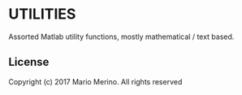 UTILITIES
=========
  
Assorted Matlab utility functions, mostly mathematical / text based.

License
-------

Copyright (c) 2017 Mario Merino. All rights reserved
